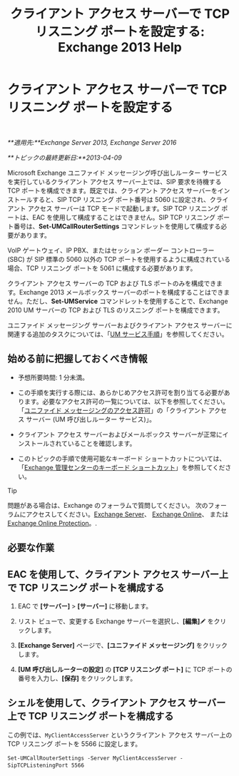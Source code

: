 ﻿---
title: 'クライアント アクセス サーバーで TCP リスニング ポートを設定する: Exchange 2013 Help'
TOCTitle: クライアント アクセス サーバーで TCP リスニング ポートを設定する
ms:assetid: 5f48f21a-d8d4-48b2-868f-9a3647693841
ms:mtpsurl: https://technet.microsoft.com/ja-jp/library/JJ673530(v=EXCHG.150)
ms:contentKeyID: 50555791
ms.date: 04/24/2018
mtps_version: v=EXCHG.150
ms.translationtype: HT
---

# クライアント アクセス サーバーで TCP リスニング ポートを設定する

 

_**適用先:**Exchange Server 2013, Exchange Server 2016_

_**トピックの最終更新日:**2013-04-09_

Microsoft Exchange ユニファイド メッセージング呼び出しルーター サービスを実行しているクライアント アクセス サーバー上では、SIP 要求を待機する TCP ポートを構成できます。既定では、クライアント アクセス サーバーをインストールすると、SIP TCP リスニング ポート番号は 5060 に設定され、クライアント アクセス サーバーは TCP モードで起動します。SIP TCP リスニング ポートは、EAC を使用して構成することはできません。SIP TCP リスニング ポート番号は、**Set-UMCallRouterSettings** コマンドレットを使用して構成する必要があります。

VoIP ゲートウェイ、IP PBX、またはセッション ボーダー コントローラー (SBC) が SIP 標準の 5060 以外の TCP ポートを使用するように構成されている場合、TCP リスニング ポートを 5061 に構成する必要があります。

クライアント アクセス サーバーの TCP および TLS ポートのみを構成できます。Exchange 2013 メールボックス サーバーのポートを構成することはできません。ただし、**Set-UMService** コマンドレットを使用することで、Exchange 2010 UM サーバーの TCP および TLS のリスニング ポートを構成できます。

ユニファイド メッセージング サーバーおよびクライアント アクセス サーバーに関連する追加のタスクについては、「[UM サービス手順](um-services-procedures-exchange-2013-help.md)」を参照してください。

## 始める前に把握しておくべき情報

  - 予想所要時間: 1 分未満。

  - この手順を実行する際には、あらかじめアクセス許可を割り当てる必要があります。必要なアクセス許可の一覧については、以下を参照してください。「[ユニファイド メッセージングのアクセス許可](unified-messaging-permissions-exchange-2013-help.md)」の「クライアント アクセス サーバー (UM 呼び出しルーター サービス)」。

  - クライアント アクセス サーバーおよびメールボックス サーバーが正常にインストールされていることを確認します。

  - このトピックの手順で使用可能なキーボード ショートカットについては、「[Exchange 管理センターのキーボード ショートカット](keyboard-shortcuts-in-the-exchange-admin-center-exchange-online-protection-help.md)」を参照してください。


> [!TIP]
> 問題がある場合は、Exchange のフォーラムで質問してください。 次のフォーラムにアクセスしてください。<A href="https://go.microsoft.com/fwlink/p/?linkid=60612">Exchange Server</A>、 <A href="https://go.microsoft.com/fwlink/p/?linkid=267542">Exchange Online</A>、 または <A href="https://go.microsoft.com/fwlink/p/?linkid=285351">Exchange Online Protection</A>。.



## 必要な作業

## EAC を使用して、クライアント アクセス サーバー上で TCP リスニング ポートを構成する

1.  EAC で **\[サーバー\]** \> **\[サーバー\]** に移動します。

2.  リスト ビューで、変更する Exchange サーバーを選択し、**\[編集\]**![編集アイコン](images/Bb124582.6f53ccb2-1f13-4c02-bea0-30690e6ea71d(EXCHG.150).gif "編集アイコン") をクリックします。

3.  **\[Exchange Server\]** ページで、**\[ユニファイド メッセージング\]** をクリックします。

4.  **\[UM 呼び出しルーターの設定\]** の **\[TCP リスニング ポート\]** に TCP ポートの番号を入力し、**\[保存\]** をクリックします。

## シェルを使用して、クライアント アクセス サーバー上で TCP リスニング ポートを構成する

この例では、`MyClientAccessServer` というクライアント アクセス サーバー上の TCP リスニング ポートを 5566 に設定します。

    Set-UMCallRouterSettings -Server MyClientAccessServer -SipTCPListeningPort 5566

